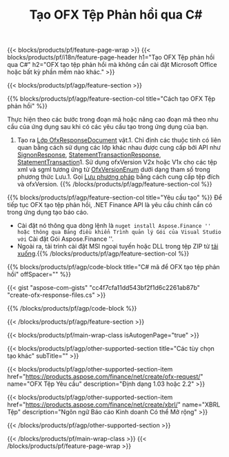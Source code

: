 ﻿---
title: Tạo OFX Tệp Phản hồi qua C#
description: Mã mẫu để tạo tệp phản hồi OFX. Sử dụng API mã mẫu để tạo hàng loạt OFX tệp phản hồi trong các ứng dụng dựa trên .NET. 
url: /vi/net/create/ofx-response/
family: finance
platformtag: net
feature: create
informat: OFX Response
outformat: 
otherformats: OFX Response
---
{{< blocks/products/pf/feature-page-wrap >}}
{{< blocks/products/pf/i18n/feature-page-header h1="Tạo OFX Tệp phản hồi qua C#" h2="OFX tạo tệp phản hồi mà không cần cài đặt Microsoft Office hoặc bất kỳ phần mềm nào khác." >}}

{{< blocks/products/pf/agp/feature-section >}}

{{% blocks/products/pf/agp/feature-section-col title="Cách tạo OFX Tệp phản hồi" %}}

Thực hiện theo các bước trong đoạn mã hoặc nâng cao đoạn mã theo nhu cầu của ứng dụng sau khi có các yêu cầu tạo trong ứng dụng của bạn.

1. Tạo ra [Lớp OfxResponseDocument](https://apireference.aspose.com/finance/net/aspose.finance.ofx/ofxresponsedocument) vật.1. Chỉ định các thuộc tính có liên quan bằng cách sử dụng các lớp khác nhau được cung cấp bởi API như [SignonResponse](https://apireference.aspose.com/finance/net/aspose.finance.ofx.signon/signonresponse),  [StatementTransactionResponse](https://apireference.aspose.com/finance/net/aspose.finance.ofx.bank/statementtransactionresponse), [StatementTransaction](https://apireference.aspose.com/finance/net/aspose.finance.ofx/statementtransaction)1. Sử dụng ofxVersion V2x hoặc V1x cho các tệp xml và sgml tương ứng từ [OfxVersionEnum](https://apireference.aspose.com/finance/net/aspose.finance.ofx/ofxversionenum) dưới dạng tham số trong phương thức Lưu.1. Gọi [Lưu phương pháp](https://apireference.aspose.com/finance/net/aspose.finance.ofx/ofxresponsedocument/methods/save) bằng cách cung cấp tệp đích và ofxVersion.
{{% /blocks/products/pf/agp/feature-section-col %}}

{{% blocks/products/pf/agp/feature-section-col title="Yêu cầu tạo" %}}
Để tiếp tục OFX tạo tệp phản hồi, .NET Finance API là yêu cầu chính cần có trong ứng dụng tạo báo cáo. 
- Cài đặt nó thông qua dòng lệnh là `` nuget install Aspose.Finance '' hoặc thông qua Bảng điều khiển Trình quản lý Gói của Visual Studio với `` Cài đặt Gói Aspose.Finance ''.
- Ngoài ra, tải trình cài đặt MSI ngoại tuyến hoặc DLL trong tệp ZIP từ [tải xuống](https://downloads.aspose.com/finance/net).{{% /blocks/products/pf/agp/feature-section-col %}}

{{% blocks/products/pf/agp/code-block title="C# mã để OFX tạo tệp phản hồi" offSpacer="" %}}

{{< gist "aspose-com-gists" "cc4f7cfa11dd543bf2f1d6c2261ab87b" "create-ofx-response-files.cs" >}}

{{% /blocks/products/pf/agp/code-block %}}

{{< /blocks/products/pf/agp/feature-section >}}

{{< blocks/products/pf/main-wrap-class isAutogenPage="true" >}}

{{< blocks/products/pf/agp/other-supported-section title="Các tùy chọn tạo khác" subTitle="" >}}

{{< blocks/products/pf/agp/other-supported-section-item href="https://products.aspose.com/finance/net/create/ofx-request/" name="OFX Tệp Yêu cầu" description="Định dạng 1.03 hoặc 2.2" >}}

{{< blocks/products/pf/agp/other-supported-section-item href="https://products.aspose.com/finance/net/create/xbrl/" name="XBRL Tệp" description="Ngôn ngữ Báo cáo Kinh doanh Có thể Mở rộng" >}}

{{< /blocks/products/pf/agp/other-supported-section >}}

{{< /blocks/products/pf/main-wrap-class >}}
{{< /blocks/products/pf/feature-page-wrap >}}